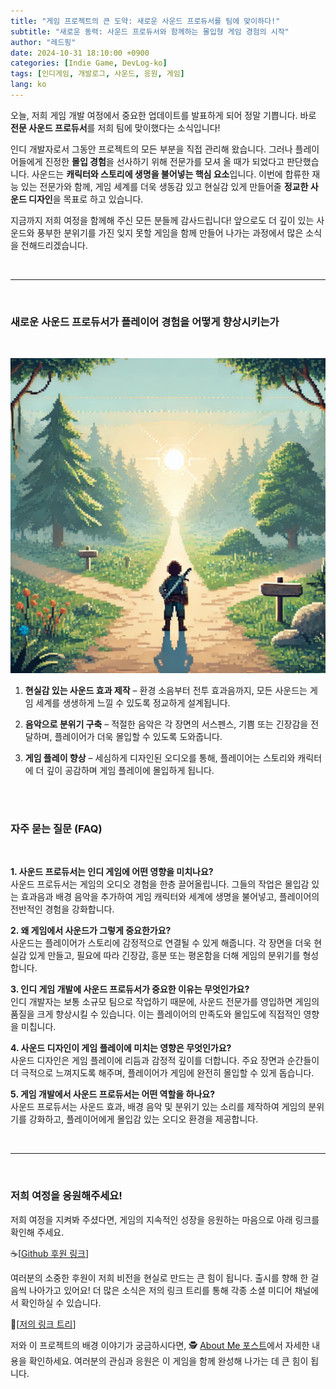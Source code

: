 ```yaml
---
title: "게임 프로젝트의 큰 도약: 새로운 사운드 프로듀서를 팀에 맞이하다!"
subtitle: "새로운 동력: 사운드 프로듀서와 함께하는 몰입형 게임 경험의 시작"
author: "레드핑"
date: 2024-10-31 18:10:00 +0900
categories: [Indie Game, DevLog-ko]
tags: [인디게임, 개발로그, 사운드, 응원, 게임]
lang: ko
---
```


오늘, 저희 게임 개발 여정에서 중요한 업데이트를 발표하게 되어 정말 기쁩니다. 바로 **전문 사운드 프로듀서**를 저희 팀에 맞이했다는 소식입니다!

인디 개발자로서 그동안 프로젝트의 모든 부분을 직접 관리해 왔습니다. 그러나 플레이어들에게 진정한 **몰입 경험**을 선사하기 위해 전문가를 모셔 올 때가 되었다고 판단했습니다. 사운드는 **캐릭터와 스토리에 생명을 불어넣는 핵심 요소**입니다. 이번에 합류한 재능 있는 전문가와 함께, 게임 세계를 더욱 생동감 있고 현실감 있게 만들어줄 **정교한 사운드 디자인**을 목표로 하고 있습니다.

지금까지 저희 여정을 함께해 주신 모든 분들께 감사드립니다! 앞으로도 더 깊이 있는 사운드와 풍부한 분위기를 가진 잊지 못할 게임을 함께 만들어 나가는 과정에서 많은 소식을 전해드리겠습니다.


<br/>

---

<br/>

### 새로운 사운드 프로듀서가 플레이어 경험을 어떻게 향상시키는가


<br/>

![사운드 디자인 메인 메뉴 이미지](/img/mainmenu.jpeg)

1. **현실감 있는 사운드 효과 제작** – 환경 소음부터 전투 효과음까지, 모든 사운드는 게임 세계를 생생하게 느낄 수 있도록 정교하게 설계됩니다.

2. **음악으로 분위기 구축** – 적절한 음악은 각 장면의 서스펜스, 기쁨 또는 긴장감을 전달하며, 플레이어가 더욱 몰입할 수 있도록 도와줍니다.

3. **게임 플레이 향상** – 세심하게 디자인된 오디오를 통해, 플레이어는 스토리와 캐릭터에 더 깊이 공감하며 게임 플레이에 몰입하게 됩니다.
<br/>
<br/>

### 자주 묻는 질문 (FAQ)

<br/>

**1. 사운드 프로듀서는 인디 게임에 어떤 영향을 미치나요?**  
사운드 프로듀서는 게임의 오디오 경험을 한층 끌어올립니다. 그들의 작업은 몰입감 있는 효과음과 배경 음악을 추가하여 게임 캐릭터와 세계에 생명을 불어넣고, 플레이어의 전반적인 경험을 강화합니다.

**2. 왜 게임에서 사운드가 그렇게 중요한가요?**  
사운드는 플레이어가 스토리에 감정적으로 연결될 수 있게 해줍니다. 각 장면을 더욱 현실감 있게 만들고, 필요에 따라 긴장감, 흥분 또는 평온함을 더해 게임의 분위기를 형성합니다.

**3. 인디 게임 개발에 사운드 프로듀서가 중요한 이유는 무엇인가요?**  
인디 개발자는 보통 소규모 팀으로 작업하기 때문에, 사운드 전문가를 영입하면 게임의 품질을 크게 향상시킬 수 있습니다. 이는 플레이어의 만족도와 몰입도에 직접적인 영향을 미칩니다.

**4. 사운드 디자인이 게임 플레이에 미치는 영향은 무엇인가요?**  
사운드 디자인은 게임 플레이에 리듬과 감정적 깊이를 더합니다. 주요 장면과 순간들이 더 극적으로 느껴지도록 해주며, 플레이어가 게임에 완전히 몰입할 수 있게 돕습니다.

**5. 게임 개발에서 사운드 프로듀서는 어떤 역할을 하나요?**  
사운드 프로듀서는 사운드 효과, 배경 음악 및 분위기 있는 소리를 제작하여 게임의 분위기를 강화하고, 플레이어에게 몰입감 있는 오디오 환경을 제공합니다.

<br/>

---

<br/>

### **저희 여정을 응원해주세요!**

저희 여정을 지켜봐 주셨다면, 게임의 지속적인 성장을 응원하는 마음으로 아래 링크를 확인해 주세요.

☕[[Github 후원 링크](https://github.com/sponsors/RedpingDev)]

여러분의 소중한 후원이 저희 비전을 현실로 만드는 큰 힘이 됩니다. 출시를 향해 한 걸음씩 나아가고 있어요! 더 많은 소식은 저의 링크 트리를 통해 각종 소셜 미디어 채널에서 확인하실 수 있습니다.

🌲[[저의 링크 트리](https://linktr.ee/RedpingGames)]

저와 이 프로젝트의 배경 이야기가 궁금하시다면, 🕵️ [About Me 포스트](/posts/ko/about)에서 자세한 내용을 확인하세요. 여러분의 관심과 응원은 이 게임을 함께 완성해 나가는 데 큰 힘이 됩니다.

